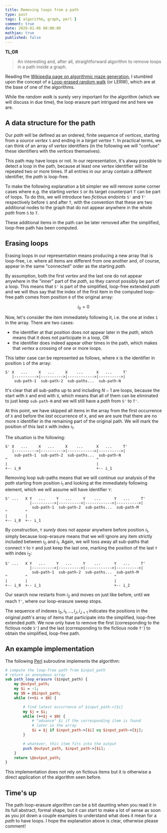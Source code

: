 ```yaml
---
title: Removing loops from a path
type: post
tags: [ algorithm, graph, perl ]
comment: true
date: 2020-01-06 08:00:00
mathjax: true
published: false
---
```


**TL;DR**

> An interesting and, after all, straightforward algorithm to remove loops
> in a path inside a graph.

Reading the [Wikipedia page on algorithmic maze
generation][wikipedia-maze], I stumbled upon the concept of a [Loop-erased
random walk][wikipedia-lerw] (or LERW), which are at the base of one of
the algorithms.

While the *random walk* is surely very important for the algorithm (which
we will discuss in due time), the loop erasure part intrigued me and here
we are.

## A data structure for the path

Our *path* will be defined as an ordered, finite sequence of *vertices*,
starting from a *source vertex* `S` and ending in a *target vertex* `T`.
In practical terms, we can think of an array of *vertex* identifiers (in
the following we will "confuse" these identifiers with the *vertices*
themselves).

This path may have loops or not. In our representation, it's alway
possible to detect a loop in the path, because at least one *vertex*
identifier will be repeated two or more times. If all entries in our array
contain a different identifier, the *path* is loop-free.

To make the following explanation a bit simpler we will remove some corner
cases where e.g. the starting *vertex* `S` or its target counterpart `T`
can be part of loops. To do this, we will introduce two *fictious*
endoints `S'` and `T'` respectively before `S` and after `T`, with the
convention that these are two additional nodes to the graph that do not
appear anywhere in the whole *path* from `S` to `T`.

These additional items in the path can be later removed after the
simplified, loop-free path has been computed.


## Erasing loops

Erasing loops in our representation means producing a new array that is
loop-free, i.e. where all items are different from one another and, of
course, appear in the same "connected" order as the starting *path*.

By assumption, both the first *vertex* and the last one do not appear
anywhere in the "inner" part of the *path*, so they cannot possibly be
part of a loop. This means that `S'` is part of the simplified, loop-free
extended *path* and we will thus say that the index of the first item in
the computed loop-free path comes from position `0` of the original array:

$$ i_0 = 0 $$

Now, let's consider the item immediately following it, i.e. the one at
index `1` in the array. There are two cases:

- the identifier at that position does *not* appear later in the *path*,
  which means that it does not participate in a loop, OR
- the identifier does indeed appear other times in the path, which makes
  that *vertex* a crossing of one or more loops.

This latter case can be represented as follows, where `X` is the
identifier in position `1` of the array:

```
S' X   ...     X   ...     X    ...      X   ...     T'
   |---------->|---------->|------------>|---------->|
    sub-path-1  sub-path-2  sub-paths...  sub-path-N
```

It's clear that all sub-paths up to and including $N-1$ are loops, because
the start with `X` and end with `X`, which means that all of them can be
eliminated to just keep `sub-path-N` and we will still have a *path* from
`S'` to `T'`.

At this point, we have skipped all items in the array from the first
occurrence of `X` and before the *last* occurrence of `X`, and we are sure
that there are no more `X` identifier in the remaining part of the
original path. We will mark the position of this last `X` with index
$i_1$.

The situation is the following:

```
S' X   ...     X   ...     X    ...      X   ...     T'
   |---------->|---------->|------------>|---------->|
    sub-path-1  sub-path-2  sub-paths...  sub-path-N
^                                        ^
|                                        |
+-- i_0                                  +-- i_1
```

Removing loop sub-paths means that we will continue our analysis of the
*path* starting from position $i_1$ and looking at the immediately
following element, which we will assume will have identifier `Y`:

```
S' ...   X Y   ...     Y   ...     Y    ...      Y   ...     T'
           |---------->|---------->|------------>|---------->|
            sub-path-1  sub-path-2  sub-paths...  sub-path-M
^        ^
|        |
+-- i_0  +-- i_1
```

By construction, `Y` *surely* does not appear anywhere before position
$i_1$, simply because loop-erasure means that we will ignore any item
strictly included between $i_0$ and $i_1$. Again, we will toss away all
sub-paths that connect `Y` to `Y` and just keep the last one, marking the
position of the last `Y` with index $i_2$:

```
S' ...   X Y   ...     Y   ...     Y    ...      Y   ...     T'
           |---------->|---------->|------------>|---------->|
            sub-path-1  sub-path-2  sub-paths...  sub-path-M
^        ^                                       ^
|        |                                       |
+-- i_0  +-- i_1                                 +-- i_2
```

Our search now restarts from $i_2$ and moves on just like before, until we
reach `T'`, where our loop-erasure sweep stops.

The sequence of indexes $i_0, i_1, ..., i_J, i_{J+1}$ indicates the
positions in the original *path*'s array of items that participate into
the simplified, loop-free extended *path*. We now only have to remove the
first (corresponding to the fictious node `S'`) and the last
(corresponding to the fictious node `T'`) to obtain the simplified,
loop-free path.


## An example implementation

The following [Perl][] subroutine implements the algorithm:

```perl
# compute the loop-free path from $input_path
# return as anonymous array
sub path_loop_erasure ($input_path) {
    my @output_path;
    my $i = -1;
    my $N = @$input_path;
    while (++$i < $N) {

        # find latest occurrence of $input_path->[$i]
        my $j = $i;
        while (++$j < $N) {
            # "advance" $i if the corresponding item is found
            # later in the array
            $i = $j if $input_path->[$i] eq $input_path->[$j];
        }

        # whatever, this item fits into the output
        push @output_path, $input_path->[$i];
    }
    return \@output_path;
}
```

This implementation does not rely on fictious items but it is otherwise a
direct application of the algorithm seen before.

## Time's up

The path loop-erasure algorithm can be a bit daunting when you read it in
its full abstract, formal shape, but it can start to make a lot of sense
as soon as you jot down a couple examples to understand what does it mean
for a *path* to have loops. I hope the explanation above is clear,
otherwise please comment!


[wikipedia-maze]: https://en.wikipedia.org/wiki/Maze_generation_algorithm
[wikipedia-lerw]: https://en.wikipedia.org/wiki/Loop-erased_random_walk
[Perl]: https://www.perl.org/
